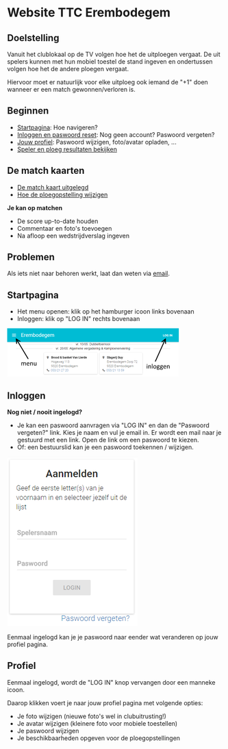 Website TTC Erembodegem
=======================

Doelstelling
------------
Vanuit het clublokaal op de TV volgen hoe het de uitploegen vergaat.
De uit spelers kunnen met hun mobiel toestel de stand ingeven en ondertussen volgen hoe het 
de andere ploegen vergaat.

Hiervoor moet er natuurlijk voor elke uitploeg ook iemand de "+1" doen wanneer er een match gewonnen/verloren is.

Beginnen
--------
- [Startpagina](#startpagina): Hoe navigeren?  
- [Inloggen en paswoord reset](#inloggen): Nog geen account? Paswoord vergeten?
- [Jouw profiel](#profiel): Paswoord wijzigen, foto/avatar opladen, ...
- [Speler en ploeg resultaten bekijken](OtherPages.md)


De match kaarten
----------------

- [De match kaart uitgelegd](MatchKaart.md)
- [Hoe de ploegopstelling wijzigen](PloegopstellingMatch.md)

**Je kan op matchen**

- De score up-to-date houden
- Commentaar en foto's toevoegen
- Na afloop een wedstrijdverslag ingeven


Problemen
---------
Als iets niet naar behoren werkt, laat dan weten via [email](mailto:woutervs@hotmail.com).


Startpagina
-----------
- Het menu openen: klik op het hamburger icoon links bovenaan
- Inloggen: klik op "LOG IN" rechts bovenaan

![](img/intro-small.png)


Inloggen
--------
**Nog niet / nooit ingelogd?**

- Je kan een paswoord aanvragen via "LOG IN" en dan de "Paswoord vergeten?" link. 
Kies je naam en vul je email in. Er wordt een mail naar je gestuurd met een link. 
Open de link om een paswoord te kiezen.
- Of: een bestuurslid kan je een paswoord toekennen / wijzigen.

![](img/login.png)

Eenmaal ingelogd kan je je paswoord naar eender wat veranderen op jouw profiel pagina.


Profiel
-------
Eenmaal ingelogd, wordt de "LOG IN" knop vervangen door een manneke icoon.  

Daarop klikken voert je naar jouw profiel pagina met volgende opties:  

- Je foto wijzigen (nieuwe foto's wel in clubuitrusting!)
- Je avatar wijzigen (kleinere foto voor mobiele toestellen)
- Je paswoord wijzigen
- Je beschikbaarheden opgeven voor de ploegopstellingen
